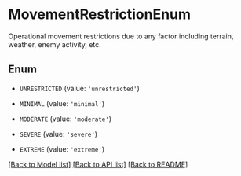 # MovementRestrictionEnum

Operational movement restrictions due to any factor including terrain, weather, enemy activity, etc.

## Enum

* `UNRESTRICTED` (value: `'unrestricted'`)

* `MINIMAL` (value: `'minimal'`)

* `MODERATE` (value: `'moderate'`)

* `SEVERE` (value: `'severe'`)

* `EXTREME` (value: `'extreme'`)

[[Back to Model list]](../README.md#documentation-for-models) [[Back to API list]](../README.md#documentation-for-api-endpoints) [[Back to README]](../README.md)


